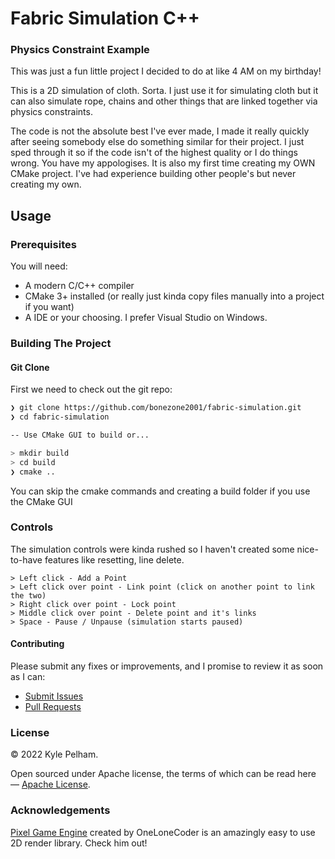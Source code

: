 # Fabric Simulation C++

### Physics Constraint Example

This was just a fun little project I decided to do at like 4 AM on my birthday!

This is a 2D simulation of cloth. Sorta. I just use it for simulating cloth but it can also simulate rope, chains and other things that are linked together via physics constraints.

The code is not the absolute best I've ever made, I made it really quickly after seeing somebody else do something similar for their project. I just sped through it so if the code isn't of the highest quality or I do things wrong. You have my appologises. It is also my first time creating my OWN CMake project. I've had experience building other people's but never creating my own.

## Usage

### Prerequisites

You will need:

 * A modern C/C++ compiler
 * CMake 3+ installed (or really just kinda copy files manually into a project if you want)
 * A IDE or your choosing. I prefer Visual Studio on Windows.

### Building The Project

#### Git Clone

First we need to check out the git repo:

```bash
❯ git clone https://github.com/bonezone2001/fabric-simulation.git
❯ cd fabric-simulation

-- Use CMake GUI to build or...

> mkdir build
> cd build
❯ cmake ..
```
You can skip the cmake commands and creating a build folder if you use the CMake GUI

### Controls

The simulation controls were kinda rushed so  I haven't created some nice-to-have features like resetting, line delete.

```base
> Left click - Add a Point
> Left click over point - Link point (click on another point to link the two)
> Right click over point - Lock point
> Middle click over point - Delete point and it's links
> Space - Pause / Unpause (simulation starts paused)
```

#### Contributing

Please submit any fixes or improvements, and I promise to review it as soon as I can:

 * [Submit Issues](https://github.com/bonezone2001/fabric-simulation/issues)
 * [Pull Requests](https://github.com/bonezone2001/fabric-simulation/pulls)

### License

&copy; 2022 Kyle Pelham.

Open sourced under Apache license, the terms of which can be read here — [Apache License](https://opensource.org/licenses/Apache-2.0).


### Acknowledgements

[Pixel Game Engine](https://github.com/OneLoneCoder/olcPixelGameEngine) created by OneLoneCoder is an amazingly easy to use 2D render library. Check him out!
